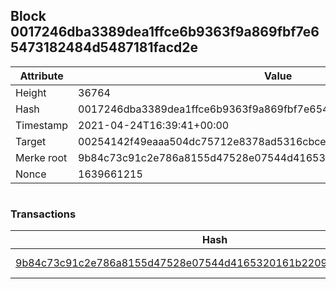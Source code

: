 ## Block 0017246dba3389dea1ffce6b9363f9a869fbf7e65473182484d5487181facd2e

Attribute | Value
--- | ---
Height | 36764
Hash | 0017246dba3389dea1ffce6b9363f9a869fbf7e65473182484d5487181facd2e
Timestamp | 2021-04-24T16:39:41+00:00
Target | 00254142f49eaaa504dc75712e8378ad5316cbcead634704b3734b6271167cc4
Merke root | 9b84c73c91c2e786a8155d47528e07544d4165320161b2209c4f615d8d36ff91
Nonce | 1639661215

```

```

### Transactions

Hash | Amount
--- | ---
[9b84c73c91c2e786a8155d47528e07544d4165320161b2209c4f615d8d36ff91](9b84c73c91c2e786a8155d47528e07544d4165320161b2209c4f615d8d36ff91.md) | 10.00000000 SKEPTI 
